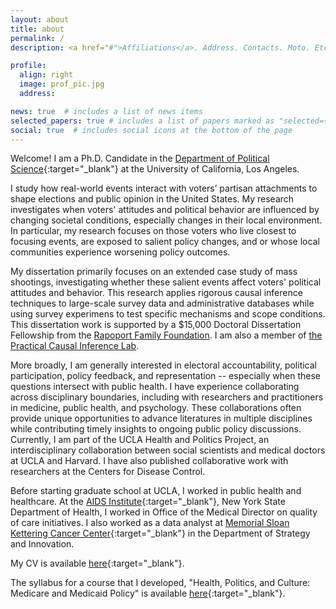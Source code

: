 ```yaml
---
layout: about
title: about
permalink: /
description: <a href="#">Affiliations</a>. Address. Contacts. Moto. Etc.

profile:
  align: right
  image: prof_pic.jpg
  address:

news: true  # includes a list of news items
selected_papers: true # includes a list of papers marked as "selected={true}"
social: true  # includes social icons at the bottom of the page
---
```


Welcome! I am a Ph.D. Candidate in the [Department of Political Science](https://polisci.ucla.edu/){:target="_blank"} at the University of California, Los Angeles.  

I study how real-world events interact with voters’ partisan attachments to shape elections and public opinion in the United States. My research investigates when voters' attitudes and political behavior are influenced by changing societal conditions, especially changes in their local environment. In particular, my research focuses on those voters who live closest to focusing events, are exposed to salient policy changes, and or whose local communities experience worsening policy outcomes. 

My dissertation primarily focuses on an extended case study of mass shootings, investigating whether these salient events affect voters' political attitudes and behavior. This research applies rigorous causal inference techniques to large-scale survey data and administrative databases while using survey experimens to test specific mechanisms and scope conditions. This dissertation work is supported by a $15,000 Doctoral Dissertation Fellowship from the [Rapoport Family Foundation](www.rapoportfamilyfoundation.com). I am also a member of [the Practical Causal Inference  Lab](www.practicallycausal.com).

More broadly, I am generally interested in electoral accountability, political participation, policy feedback, and representation -- especially when these questions intersect with public health. I have experience collaborating across disciplinary boundaries, including with researchers and practitioners in medicine, public health, and psychology. These collaborations often provide unique opportunities to advance literatures in multiple disciplines while contributing timely insights to ongoing public policy discussions. Currently, I am part of the UCLA Health and Politics Project, an interdisciplinary collaboration between social scientists and medical doctors at UCLA and Harvard. I have also published collaborative work with researchers at the Centers for Disease Control. 

Before starting graduate school at UCLA, I worked in public health and healthcare. At the [AIDS Institute](https://www.health.ny.gov/diseases/aids/){:target="_blank"}, New York State Department of Health, I worked in Office of the Medical Director on quality of care initiatives. I also worked as a data analyst at [Memorial Sloan Kettering Cancer Center](https://www.mskcc.org/){:target="_blank"} in the Department of Strategy and Innovation. 

My CV is available [here](/assets/pdf/baxter_king_cv.pdf){:target="_blank"}.  

The syllabus for a course that I developed, "Health, Politics, and Culture: Medicare and Medicaid Policy" is available [here](/assets/pdf/medicare_and_medicaid_syllabus.pdf){:target="_blank"}.

